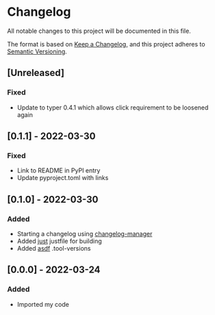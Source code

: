 # Changelog
All notable changes to this project will be documented in this file.

The format is based on [Keep a Changelog](https://keepachangelog.com/en/1.1.0/),
and this project adheres to [Semantic Versioning](https://semver.org/spec/v2.0.0.html).

## [Unreleased]
### Fixed
- Update to typer 0.4.1 which allows click requirement to be loosened again

## [0.1.1] - 2022-03-30
### Fixed
- Link to README in PyPI entry
- Update pyproject.toml with links

## [0.1.0] - 2022-03-30
### Added
- Starting a changelog using [changelog-manager](https://github.com/axelfauvel/changelog-manager)
- Added [just](https://github.com/casey/just) justfile for building
- Added [asdf](https://asdf-vm.com) .tool-versions

## [0.0.0] - 2022-03-24
### Added
- Imported my code
